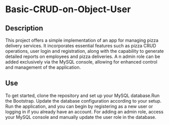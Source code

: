 # Basic-CRUD-on-Object-User

## Description
This project offers a simple implementation of an app for managing pizza delivery services. 
It incorporates essential features such as pizza CRUD operations, user login and registration, 
along with the capability to generate detailed reports on employees and pizza deliveries. A
n admin role can be added exclusively via the MySQL console, allowing for enhanced control and management of the application.
## Use
To get started, clone the repository and set up your MySQL database.Run the Bootstrap. 
Update the database configuration according to your setup. Run the application, 
and you can begin by registering as a new user or logging in if you already have an account. 
For adding an admin role, access your MySQL console and manually update the user role in the database.
